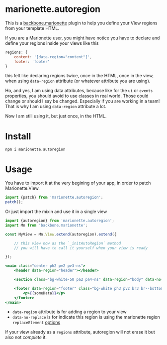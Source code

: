 # marionette.autoregion

This is a [backbone.marionette](https://github.com/marionettejs/backbone.marionette) plugin to help you define your View regions from your template HTML.

If you are a Marionette user, you might have notice you have to declare and define your regions inside your views like this

```js
regions: {
    content: '[data-region="content"]',
    footer: 'footer'
}
```

this felt like declaring regions twice, once in the HTML, once in the view, when using `data-region` attribute (or whatever attribute you are using).

Ho, and yes, I am using data attributes, because like for the `ui` or `events` properties, you should avoid to use classes in real world. Those could change or should I say be changed. Especially if you are working in a team! That is why I am using `data-region` attribute a lot.

Now I am still using it, but just once, in the HTML.


# Install

```
npm i marionette.autoregion
```


# Usage

You have to import it at the very begining of your app, in order to patch Marionette.View.

```js
import {patch} from 'marionette.autoregion';
patch();
```

Or just import the mixin and use it in a single view

```js
import {autoregion} from 'marionette.autoregion';
import Mn from 'backbone.marionette';

const MyView = Mn.View.extend(autoregion).extend({

    // this view now as the `_initAutoRegion` method
    // you will have to call it yourself when your view is ready

});
```

```hbs
<main class="center ph2 pv2 pv3-ns">
    <header data-region="header"></header>

    <section class="bg-white-50 pa2 pa4-ns" data-region="body" data-no-replace></section>

    <footer data-region="footer" class="bg-white ph3 pv2 br3 br--bottom silver f6 tc">
        <p>{{someData}}</p>
    </footer>
</main>
```

* `data-region` attribute is for adding a region to your view
* `data-no-replace` is for indicate this region is using the marionette region `replaceElement` [options](https://marionettejs.com/docs/master/marionette.region.html#additional-options)

If your view already as a `regions` attribute, autoregion will not erase it but also not *complete* it.
